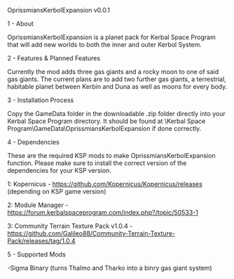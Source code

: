 OprissmiansKerbolExpansion v0.0.1

1 - About

OprissmiansKerbolExpansion is a planet pack for Kerbal Space Program that will add new worlds to both the inner and outer Kerbol System.

2 - Features & Planned Features

Currently the mod adds three gas giants and a rocky moon to one of said gas giants. The current plans are to add two further gas giants, a terrestrial, habitable planet between Kerbin and Duna as well as moons for every body.

3 - Installation Process

Copy the GameData folder in the downloadable .zip folder directly into your Kerbal Space Program directory. It should be found at \Kerbal Space Program\GameData\OprissmiansKerbolExpansion if done correctly.

4 - Dependencies

These are the required KSP mods to make OprissmiansKerbolExpansion function. Please make sure to install the correct version of the dependencies for your KSP version.

1: Kopernicus - https://github.com/Kopernicus/Kopernicus/releases (depending on KSP game version)

2: Module Manager - https://forum.kerbalspaceprogram.com/index.php?/topic/50533-1

3: Community Terrain Texture Pack v1.0.4 - https://github.com/Galileo88/Community-Terrain-Texture-Pack/releases/tag/1.0.4

5 - Supported Mods

-Sigma Binary (turns Thalmo and Tharko into a binry gas giant system)
